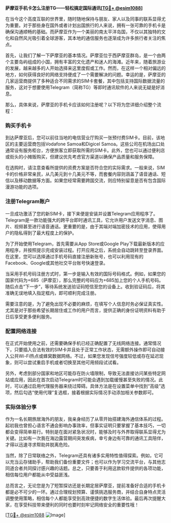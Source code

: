 **萨摩亚手机卡怎么注册TG——轻松搞定国际通讯[[TG💪+ @esim1088](https://t.me/s/esim1088)]**

在当今这个高度互联的世界里，随时随地保持与朋友、家人以及同事的联系显得尤为重要。对于那些身在国外或者计划出国旅行的人来说，拥有一张可靠的手机卡是确保沟通顺畅的基础。而萨摩亚作为一个美丽的南太平洋岛国，不仅以其独特的文化和自然风光吸引着全球游客，其本地的通信服务也逐渐成为许多旅行者关注的焦点。

首先，让我们了解一下萨摩亚的基本情况。萨摩亚位于西萨摩亚群岛，是一个由两个主要岛屿组成的小国，拥有丰富的文化遗产和迷人的海滩。近年来，随着旅游业的发展，越来越多的人开始选择来这里度假或工作。然而，在这样一个相对偏远的地方，如何获得良好的网络支持便成了一个需要解决的问题。幸运的是，萨摩亚的几家运营商提供了多种适合不同需求的SIM卡套餐，其中包括支持国际数据流量的服务，这对于想要使用Telegram（简称TG）等即时通讯软件的人来说无疑是好消息。

那么，具体来说，萨摩亚的手机卡应该如何注册呢？以下将为您详细介绍整个流程：

### 购买手机卡

到达萨摩亚后，您可以前往当地的电信营业厅购买一张预付费SIM卡。目前，该地区的主要运营商包括Vodafone Samoa和Digicel Samoa。这些公司在机场出口处通常设有服务柜台，方便旅客立即获取所需的SIM卡。此外，您也可以通过便利店或街头的小摊贩购买，但建议优先考虑官方渠道以确保产品质量和服务保障。

在选购时，请注意查看所提供的资费方案是否符合您的实际需求。一般来说，SIM卡的价格非常亲民，从几美元到十几美元不等，而套餐内容则涵盖了语音通话、短信以及移动数据等方面。如果您经常需要跨国交流，则应特别留意是否有包含国际漫游功能的选项。

### 注册Telegram账户

一旦成功激活了您的新SIM卡，接下来便是安装并设置Telegram应用程序了。Telegram是一款功能强大的跨平台即时通讯工具，它允许用户发送文字消息、图片、视频甚至进行语音通话。更重要的是，由于其端对端加密技术的应用，使得用户的隐私得到了最大程度上的保护。

为了开始使用Telegram，首先需要从App Store或Google Play下载最新版本的应用程序，并按照提示完成安装过程。打开应用之后，系统会自动跳转至登录界面。在这里，您可以选择通过手机号码直接注册新账号，也可以利用现有的Facebook、Google或其他社交平台账号快速登录。

当采用手机号码注册方式时，第一步是输入有效的国际号码格式。例如，如果您的国家代码为+685（萨摩亚），那么完整的号码应为+685加上您的个人手机号码。随后点击“下一步”，等待系统发送验证码短信至您的设备上。收到验证码后，将其准确无误地填入指定框内，即可顺利完成注册。

需要注意的是，为了避免出现不必要的麻烦，在填写个人信息时务必保证真实性。尤其是对于那些希望长期居住或工作的用户而言，提供正确的身份证明资料有助于日后享受更多便利服务。

### 配置网络连接

在正式开始使用之前，还需要确保手机已经正确配置了无线网络连接。通常情况下，只要插入合法有效的SIM卡并且处于正常工作状态，无需额外操作即可自动接入公共Wi-Fi热点或蜂窝数据网络。不过，如果您发现信号强度较低或存在延迟现象，则可以尝试重启手机或者切换至其他可用频段试试看。

另外，考虑到部分国家和地区可能存在防火墙限制，导致无法直接访问某些特定网站或应用，因此在首次启动Telegram时可能会遇到加载缓慢甚至失败的情况。此时，可以通过启用代理服务器来绕过障碍。具体方法是在设置菜单中找到“高级”选项，然后勾选“使用代理”复选框，接着根据实际情况手动添加相关参数即可。

### 实际体验分享

作为一名长期旅居海外的朋友，我亲身经历了从零开始搭建海外通信体系的过程。起初我也曾担心语言不通会影响办事效率，但事实证明只要掌握了基本技巧，一切都会变得简单易行。特别是在面对紧急状况时，能够及时与外界取得联系显得尤为关键。比如有一次我在海边露营期间突发疾病，幸亏身边有可靠的通讯工具陪伴，才得以迅速寻求帮助并脱离危险。

当然，除了日常联络之外，Telegram还具有诸多实用特性值得探索。例如，它可以充当云存储助手，帮助我们备份重要文件；也可以作为学习交流平台，与其他志同道合者共同探讨感兴趣的话题。总之，只要善于利用这款软件提供的各项功能，相信每位用户都能从中受益匪浅。

总而言之，无论您是为了短暂探访还是长期定居萨摩亚，提前准备好合适的手机卡都是必不可少的一环。通过合理规划预算、谨慎挑选服务商，并结合自身特点灵活调整使用策略，相信每个人都能享受到高效便捷的数字生活体验。最后再次提醒大家，在享受科技带来便利的同时也要时刻牢记网络安全的重要性哦！

[[TG💪+ @esim1088](https://t.me/s/esim1088) ![Image](https://i.postimg.cc/4NQfJmqS/Snipaste-2025-05-13-00-14-12.png)]